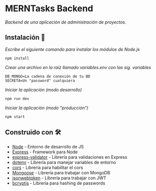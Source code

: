 # MERNTasks Backend

_Backend de una aplicación de administración de proyectos._

## Instalación 🔧

_Escribe el siguiente comando para instalar los módulos de Node.js_

```
npm install
```

_Crear una archivo en la raíz llamado variables.env con las sig. variables_

```
DB_MONGO=La cadena de conexión de tu BD
SECRETA=Un "password" cualquiera
```

_Iniciar la aplicación (modo desarrollo)_

```
npm run dev
```

_Iniciar la aplicación (modo "producción")_

```
npm start
```

## Construido con 🛠️

* [Node](https://nodejs.org/en/) - Entorno de desarrollo de JS
* [Express](http://expressjs.com/) - Framework para Node
* [express-validator](https://express-validator.github.io/docs/) - Librería para validaciones en Express
* [dotenv](https://www.npmjs.com/package/dotenv) - Librería para manejar variables de entorno
* [cors](https://www.npmjs.com/package/cors) - Librería para habilitar el cors
* [Mongoose](https://mongoosejs.com/) - Librería para trabajar con MongoDB
* [jsonwebtoken](https://www.npmjs.com/package/jsonwebtoken) - Librería para trabajar con JWT
* [bcryptjs](https://www.npmjs.com/package/bcryptjs) - Librería para hashing de passwords
